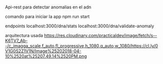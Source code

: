 Api-rest para detectar anomalias en el adn

comando para iniciar la app
npm run start

endpoints
localhost:3000/dna/stats
localhost:3000/dna/validate-anomaly

arquitectura usada 
https://res.cloudinary.com/practicaldev/image/fetch/s--K6TV7_Ab--/c_imagga_scale,f_auto,fl_progressive,h_1080,q_auto,w_1080/https://cl.ly/0V1G0S2Z1V1N/Image%25202018-04-10%2520at%25207.49.14%2520PM.png
